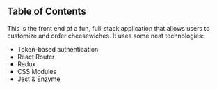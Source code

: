 ## Table of Contents

This is the front end of a fun, full-stack application that allows users to customize and order cheesewiches. It uses some neat technologies:

- Token-based authentication
- React Router
- Redux
- CSS Modules
- Jest & Enzyme